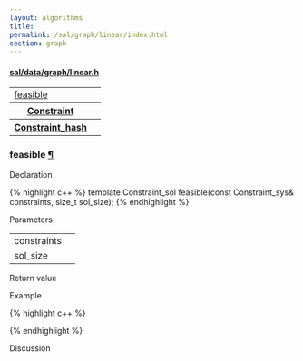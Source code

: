 ```yaml
---
layout: algorithms
title: 
permalink: /sal/graph/linear/index.html
section: graph
---
```


<div class="block">
<h4><a href="https://github.com/LemonPi/data/blob/master/graph/linear.h">sal/data/graph/linear.h</a>
</h4><table class="pretty">
<tr><td><a class="doc-list-name" href="#feasible">feasible</a></td><td></td></tr>

<tr><th><a class="doc-list-name" href="Constraint">Constraint</a></th><th></th></tr>
<tr><th><a class="doc-list-name" href="Constraint_hash">Constraint_hash</a></th><th></th></tr>

</table></div>



<h3 class="anchor doc-header">feasible <a class="anchor-link" href="#feasible" name="feasible" title="permalink to section">&para;</a></h3>
<div class="block">

<p class="doc-section">Declaration</p>
{% highlight c++ %}
template <typename T>
Constraint_sol<T> feasible(const Constraint_sys<T>& constraints, size_t sol_size);
{% endhighlight %}


<p class="doc-section">Parameters</p>
<table class="pretty">
<tr><td>constraints</td><td></td></tr>
<tr><td>sol_size</td><td></td></tr>
</table>
<p class="doc-section">Return value</p>

<p class="doc-section">Example</p>
{% highlight c++ %}

{% endhighlight %}

<p class="doc-section">Discussion</p>
<div>
<p>
	
</p>
</div></div>





